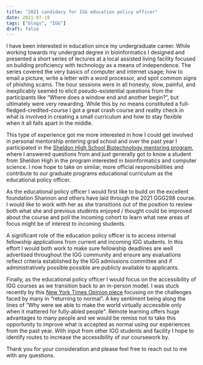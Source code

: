 ```yaml
---
title: "2021 candidacy for IGG education policy officer"
date: 2021-07-19
tags: ["blogs", "IGG"]
draft: false
---
```


I have been interested in education since my undergraduate career. While working 
towards my undergrad degree in bioinformatics I designed and presented a
short series of lectures at a local assisted living facility focused on building 
proficiency with technology as a means of independence. The series 
covered the very basics of computer and internet usage; how to email a picture, 
write a letter with a word processor, and spot common signs of phishing scams. 
The hour sessions were in all honesty, slow, painful, and inexplicably seemed to 
elicit pseudo-existential questions from the participants like 
“Where does a window end and another begin?”, but ultimately were very rewarding. 
While this by no means constituted a full-fledged-credited-course I got a great 
crash course and reality check in what is involved in creating a small 
curriculum and how to stay flexible when it all falls apart in the middle. 

This type of experience got me more interested in how I could get involved in 
personal mentorship entering grad school and over the past year I 
participated in the [Sheldon High School Biotechnology mentoring program](https://blogs.egusd.net/explore/sheldon-high-school-academy-pathway-programs/), where I answered questions from 
and just generally got to know a student from Sheldon High in the program 
interested in bioinformatics and computer science. I now hope to take on 
similar, more official responsibilities and contribute to our graduate programs 
educational curriculum as the educational policy officer.

As the educational policy officer I would first like to build on the excellent 
foundation Shannon and others have laid through the 2021 GGG298 course. I would 
like to work with her as she transitions out of the position to review both 
what she and previous students enjoyed / thought could be improved about the
course and poll the incoming cohort to learn what new areas of focus might be 
of interest to incoming students.

A significant role of the education policy officer is to access internal 
fellowship applications from current and incoming IGG students. In this effort 
I would both work to make sure fellowship deadlines are well advertised 
throughout the IGG community and ensure any evaluations reflect criteria 
established by the IGG admissions committee and if administratively possible 
possible are publicly available to applicants.

Finally, as the educational policy officer I would focus on the accessibility 
of IGG courses as we transition back to an in-person model. I was stuck recently 
by this [New York Times Opinion piece](https://www.youtube.com/watch?v=4fYpvhMgQ_4)
focusing on the challenges faced by many in “returning to normal”. A key 
sentiment being along the lines of “Why were we able to make the world virtually
accessible only when it mattered for fully-abled people". Remote learning offers huge 
advantages to many people and we would be remiss not to take this opportunity to 
improve what is accepted as normal using our experiences from the past year. 
With input from other IGG students and facility I hope to identify routes to 
increase the accessibility of our coursework by. 

Thank you for your consideration and please feel free to reach out to me 
with any questions.
